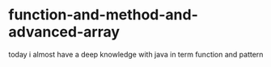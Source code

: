# function-and-method-and-advanced-array
today i almost have a deep knowledge with java in term function and pattern

